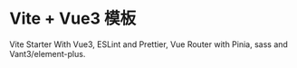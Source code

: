 # Vite + Vue3 模板
Vite Starter With Vue3, ESLint and Prettier, Vue Router with Pinia, sass and Vant3/element-plus.

